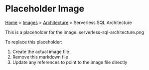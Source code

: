 # Placeholder Image

[Home](../../../README.md) > [Images](../../README.md) > [Architecture](../README.md) > Serverless SQL Architecture

This is a placeholder for the image: serverless-sql-architecture.png

To replace this placeholder:
1. Create the actual image file
2. Remove this markdown file
3. Update any references to point to the image file directly
